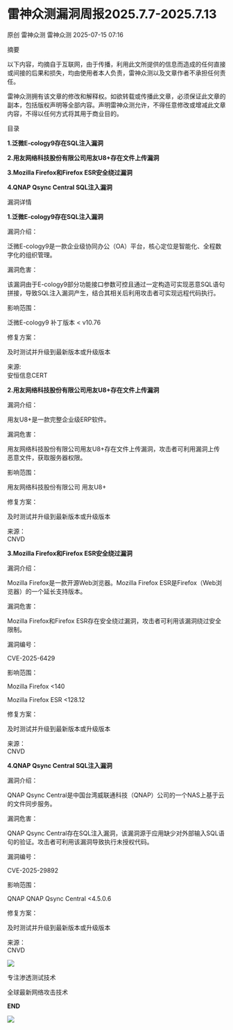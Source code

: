 #  雷神众测漏洞周报2025.7.7-2025.7.13  
原创 雷神众测  雷神众测   2025-07-15 07:16  
  
摘要  
  
  
以下内容，均摘自于互联网，由于传播，利用此文所提供的信息而造成的任何直接或间接的后果和损失，均由使用者本人负责，雷神众测以及文章作者不承担任何责任。  
  
  
雷神众测拥有该文章的修改和解释权。如欲转载或传播此文章，必须保证此文章的副本，包括版权声明等全部内容。声明雷神众测允许，不得任意修改或增减此文章内容，不得以任何方式将其用于商业目的。  
  
  
目录  
  
  
**1.泛微E-cology9存在SQL注入漏洞**  
  
**2.用友网络科技股份有限公司用友U8+存在文件上传漏洞**  
  
**3.Mozilla Firefox和Firefox ESR安全绕过漏洞**  
  
**4.QNAP Qsync Central SQL注入漏洞**  
  
  
漏洞详情  
  
**1.泛微E-cology9存在SQL注入漏洞**  
  
  
漏洞介绍：  
  
泛微E-cology9是一款企业级协同办公（OA）平台，核心定位是智能化、全程数字化的组织管理‌‌。  
  
  
漏洞危害：  
  
该漏洞由于E-cology9部分功能接口参数可控且通过一定构造可实现恶意SQL语句拼接，导致SQL注入漏洞产生，结合其相关后利用攻击者可实现远程代码执行。  
  
  
影响范围：  
  
泛微E-cology9 补丁版本 < v10.76  
  
  
修复方案：  
  
及时测试并升级到最新版本或升级版本  
  
  
来源:  
安恒信息CERT  
  
**2.用友网络科技股份有限公司用友U8+存在文件上传漏洞**  
  
  
漏洞介绍：  
  
用友U8+是一款完整企业级ERP软件。  
  
  
漏洞危害：  
  
用友网络科技股份有限公司用友U8+存在文件上传漏洞，攻击者可利用漏洞上传恶意文件，获取服务器权限。  
  
  
影响范围：  
  
用友网络科技股份有限公司 用友U8+  
  
  
修复方案：  
  
及时测试并升级到最新版本或升级版本  
  
  
来源：  
CNVD  
  
  
**3.Mozilla Firefox和Firefox ESR安全绕过漏洞**  
  
  
漏洞介绍：  
  
Mozilla Firefox是一款开源Web浏览器。Mozilla Firefox ESR是Firefox（Web浏览器）的一个延长支持版本。  
  
  
漏洞危害：  
  
Mozilla Firefox和Firefox ESR存在安全绕过漏洞，攻击者可利用该漏洞绕过安全限制。  
  
  
漏洞编号：  
  
CVE-2025-6429  
  
  
影响范围：  
  
Mozilla Firefox <140  
  
Mozilla Firefox ESR <128.12  
  
  
修复方案：  
  
及时测试并升级到最新版本或升级版本  
  
  
来源：  
CNVD  
  
**4.QNAP Qsync Central SQL注入漏洞**  
  
  
漏洞介绍：  
  
QNAP Qsync Central是中国台湾威联通科技（QNAP）公司的一个NAS上基于云的文件同步服务。  
  
  
漏洞危害：  
  
QNAP Qsync Central存在SQL注入漏洞，该漏洞源于应用缺少对外部输入SQL语句的验证。攻击者可利用该漏洞导致执行未授权代码。  
  
  
漏洞编号：  
  
CVE-2025-29892  
  
  
影响范围：  
  
QNAP QNAP Qsync Central <4.5.0.6  
  
  
修复方案：  
  
及时测试并升级到最新版本或升级版本  
  
  
来源：  
CNVD  
  
  
  
  
  
  
![](https://mmbiz.qpic.cn/mmbiz_jpg/HxO8NorP4JVq84pLiaHcYMRnh2k3iak8xm0HNSia4j2cQEicIibfWeBqe4POFWMDmsX5ezAjlxicZfDLg1diaYpZffibjw/640?wx_fmt=jpeg&from=appmsg "")  
  
专注渗透测试技术  
  
全球最新网络攻击技术  
  
  
**END**  
  
![](https://mmbiz.qpic.cn/mmbiz_jpg/HxO8NorP4JVq84pLiaHcYMRnh2k3iak8xmTu3sgLbLCofnwk5AliboZIEzWwMWic7uX11bkuPuSRBLZGZBrm3uibh4A/640?wx_fmt=jpeg&from=appmsg "")  
  
  
  
